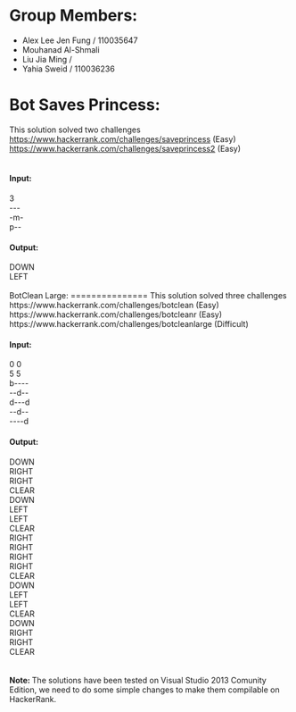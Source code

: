Group Members:
==============
- Alex Lee Jen Fung / 110035647
- Mouhanad Al-Shmali
- Liu Jia Ming / 
- Yahia Sweid / 110036236

Bot Saves Princess:
===================
This solution solved two challenges<br>
https://www.hackerrank.com/challenges/saveprincess (Easy)<br>
https://www.hackerrank.com/challenges/saveprincess2 (Easy)<br>
<br>
<h4>Input:</h4>
3<br>
---<br>
-m-<br>
p--<br>
<h4>Output:</h4>
DOWN<br>
LEFT<br>
<br>
BotClean Large:
===============
This solution solved three challenges<br>
https://www.hackerrank.com/challenges/botclean (Easy)<br>
https://www.hackerrank.com/challenges/botcleanr (Easy)<br>
https://www.hackerrank.com/challenges/botcleanlarge (Difficult)<br>

<h4>Input:</h4>
0 0<br>
5 5<br>
b----<br>
--d--<br>
d---d<br>
--d--<br>
----d<br>
<h4>Output:</h4>
DOWN<br>
RIGHT<br>
RIGHT<br>
CLEAR<br>
DOWN<br>
LEFT<br>
LEFT<br>
CLEAR<br>
RIGHT<br>
RIGHT<br>
RIGHT<br>
RIGHT<br>
CLEAR<br>
DOWN<br>
LEFT<br>
LEFT<br>
CLEAR<br>
DOWN<br>
RIGHT<br>
RIGHT<br>
CLEAR<br>
<br><br>
<b>Note: </b>The solutions have been tested on Visual Studio 2013 Comunity Edition, we need to do some simple changes to make them compilable on HackerRank.
